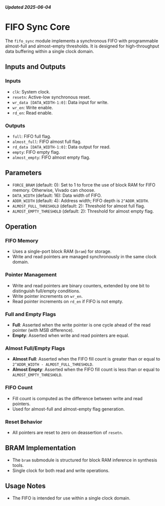 ***Updated 2025-06-04***
# FIFO Sync Core

The `fifo_sync` module implements a synchronous FIFO with programmable almost-full and almost-empty thresholds. It is designed for high-throughput data buffering within a single clock domain.

## Inputs and Outputs

### Inputs

- `clk`: System clock.
- `resetn`: Active-low synchronous reset.
- `wr_data [DATA_WIDTH-1:0]`: Data input for write.
- `wr_en`: Write enable.
- `rd_en`: Read enable.

### Outputs

- `full`: FIFO full flag.
- `almost_full`: FIFO almost full flag.
- `rd_data [DATA_WIDTH-1:0]`: Data output for read.
- `empty`: FIFO empty flag.
- `almost_empty`: FIFO almost empty flag.

## Parameters

- `FORCE_BRAM` (default: 0): Set to 1 to force the use of block RAM for FIFO memory. Otherwise, Vivado can choose.
- `DATA_WIDTH` (default: 16): Data width of FIFO.
- `ADDR_WIDTH` (default: 4): Address width; FIFO depth is `2^ADDR_WIDTH`.
- `ALMOST_FULL_THRESHOLD` (default: 2): Threshold for almost full flag.
- `ALMOST_EMPTY_THRESHOLD` (default: 2): Threshold for almost empty flag.

## Operation

### FIFO Memory

- Uses a single-port block RAM (`bram`) for storage.
- Write and read pointers are managed synchronously in the same clock domain.

### Pointer Management

- Write and read pointers are binary counters, extended by one bit to distinguish full/empty conditions.
- Write pointer increments on `wr_en`.
- Read pointer increments on `rd_en` if FIFO is not empty.

### Full and Empty Flags

- **Full**: Asserted when the write pointer is one cycle ahead of the read pointer (with MSB difference).
- **Empty**: Asserted when write and read pointers are equal.

### Almost Full/Empty Flags

- **Almost Full**: Asserted when the FIFO fill count is greater than or equal to `2^ADDR_WIDTH - ALMOST_FULL_THRESHOLD`.
- **Almost Empty**: Asserted when the FIFO fill count is less than or equal to `ALMOST_EMPTY_THRESHOLD`.

### FIFO Count

- Fill count is computed as the difference between write and read pointers.
- Used for almost-full and almost-empty flag generation.

### Reset Behavior

- All pointers are reset to zero on deassertion of `resetn`.

## BRAM Implementation

- The `bram` submodule is structured for block RAM inference in synthesis tools.
- Single clock for both read and write operations.

## Usage Notes

- The FIFO is intended for use within a single clock domain.
